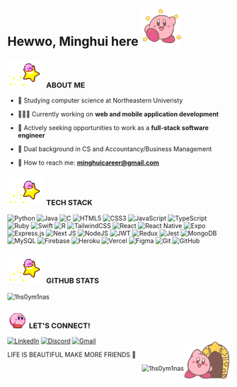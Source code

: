 <h1> Hewwo, Minghui here <img src='hi.gif' width=90 height=90 /></h1>

### <img src= 'star.gif' /> ABOUT ME
- 📖 Studying computer science at Northeastern Univeristy

- 👩🏻‍💻 Currently working on **web and mobile application development**

- 🤝 Actively seeking opportunities to work as a **full-stack software engineer**

- 🎨 Dual background in CS and Accountancy/Business Management

- 📧 How to reach me: **minghuicareer@gmail.com**

### <img src= 'star.gif' /> TECH STACK
![Python](https://img.shields.io/badge/python-3670A0?style=for-the-badge&logo=python&logoColor=ffdd54)
![Java](https://img.shields.io/badge/java-%23ED8B00.svg?style=for-the-badge&logo=openjdk&logoColor=white)
![C](https://img.shields.io/badge/c-%2300599C.svg?style=for-the-badge&logo=c&logoColor=white)
![HTML5](https://img.shields.io/badge/html5-%23E34F26.svg?style=for-the-badge&logo=html5&logoColor=white)
![CSS3](https://img.shields.io/badge/css3-%231572B6.svg?style=for-the-badge&logo=css3&logoColor=white)
![JavaScript](https://img.shields.io/badge/javascript-%23323330.svg?style=for-the-badge&logo=javascript&logoColor=%23F7DF1E)
![TypeScript](https://img.shields.io/badge/typescript-%23007ACC.svg?style=for-the-badge&logo=typescript&logoColor=white)
![Ruby](https://img.shields.io/badge/ruby-%23CC342D.svg?style=for-the-badge&logo=ruby&logoColor=white)
![Swift](https://img.shields.io/badge/swift-F54A2A?style=for-the-badge&logo=swift&logoColor=white)
![R](https://img.shields.io/badge/r-%23276DC3.svg?style=for-the-badge&logo=r&logoColor=white)
![TailwindCSS](https://img.shields.io/badge/tailwindcss-%2338B2AC.svg?style=for-the-badge&logo=tailwind-css&logoColor=white)
![React](https://img.shields.io/badge/react-%2320232a.svg?style=for-the-badge&logo=react&logoColor=%2361DAFB)
![React Native](https://img.shields.io/badge/react_native-%2320232a.svg?style=for-the-badge&logo=react&logoColor=%2361DAFB)
![Expo](https://img.shields.io/badge/expo-1C1E24?style=for-the-badge&logo=expo&logoColor=#D04A37)
![Express.js](https://img.shields.io/badge/express.js-%23404d59.svg?style=for-the-badge&logo=express&logoColor=%2361DAFB)
![Next JS](https://img.shields.io/badge/Next-black?style=for-the-badge&logo=next.js&logoColor=white)
![NodeJS](https://img.shields.io/badge/node.js-6DA55F?style=for-the-badge&logo=node.js&logoColor=white)
![JWT](https://img.shields.io/badge/JWT-black?style=for-the-badge&logo=JSON%20web%20tokens)
![Redux](https://img.shields.io/badge/redux-%23593d88.svg?style=for-the-badge&logo=redux&logoColor=white)
![Jest](https://img.shields.io/badge/-jest-%23C21325?style=for-the-badge&logo=jest&logoColor=white)
![MongoDB](https://img.shields.io/badge/MongoDB-%234ea94b.svg?style=for-the-badge&logo=mongodb&logoColor=white)
![MySQL](https://img.shields.io/badge/mysql-4479A1.svg?style=for-the-badge&logo=mysql&logoColor=white)
![Firebase](https://img.shields.io/badge/firebase-a08021?style=for-the-badge&logo=firebase&logoColor=ffcd34)
![Heroku](https://img.shields.io/badge/heroku-%23430098.svg?style=for-the-badge&logo=heroku&logoColor=white)
![Vercel](https://img.shields.io/badge/vercel-%23000000.svg?style=for-the-badge&logo=vercel&logoColor=white)
![Figma](https://img.shields.io/badge/figma-%23F24E1E.svg?style=for-the-badge&logo=figma&logoColor=white)
![Git](https://img.shields.io/badge/git-%23F05033.svg?style=for-the-badge&logo=git&logoColor=white)
![GitHub](https://img.shields.io/badge/github-%23121011.svg?style=for-the-badge&logo=github&logoColor=white)

### <img src= 'star.gif' /> GITHUB STATS

<!-- <p><img align="left" src="https://github-readme-stats.vercel.app/api/top-langs?username=1hs0ym1nas&show_icons=true&locale=en&layout=compact" alt="1hs0ym1nas" /></p> -->
<p><img align="center" src="https://github-readme-streak-stats.herokuapp.com/?user=1hs0ym1nas&" alt="1hs0ym1nas" /></p>
<!-- [![GitHub Streak](https://github-readme-streak-stats.herokuapp.com?user=1hs0ym1nas&theme=transparent&hide_border=true)](https://git.io/streak-stats) -->
<!-- <a href="https://git.io/streak-stats"><img src="https://github-readme-streak-stats.herokuapp.com?user=1hs0ym1nas&theme=transparent&hide_border=true"/></a> -->


###  <img src= 'walk.gif' width=45 height=40 />  LET'S CONNECT!

[![LinkedIn](https://img.shields.io/badge/-my_linkedin-%230077B5.svg?style=for-the-badge&logo=linkedin&logoColor=white)](https://www.linkedin.com/in/minghui-xu-monica/)
[![Discord](https://img.shields.io/badge/-my_Discord-%235865F2.svg?style=for-the-badge&logo=discord&logoColor=white)](https://discord.com/channels/@1hs0ym1nas)
[![Gmail](https://img.shields.io/badge/-Contact_via_Gmail-D14836?style=for-the-badge&logo=gmail&logoColor=white&color=df6da9)](https://mailto:minghuicareer@gmail.com/)
<img align='right' src= 'bye.gif' width=105 height=100 />
<p> LIFE IS BEAUTIFUL MAKE MORE FRIENDS 🫶 </p>
<p align="right"> <img src="https://komarev.com/ghpvc/?username=1hs0ym1nas&label=visitors&color=f988be&style=flat" alt="1hs0ym1nas" />
</p>
